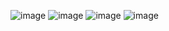 ![image](https://github.com/user-attachments/assets/490145aa-3967-417d-8cbc-90599297f0b6)
![image](https://github.com/user-attachments/assets/cde9384a-a2ea-4398-b92d-9f7b899f34e3)
![image](https://github.com/user-attachments/assets/04723e7e-9d54-4ee5-a9d9-bb0834a1cbbb)
![image](https://github.com/user-attachments/assets/83ee3f22-b50f-41e0-8def-99cf68a68992)
